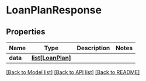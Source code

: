 # LoanPlanResponse

## Properties
Name | Type | Description | Notes
------------ | ------------- | ------------- | -------------
**data** | [**list[LoanPlan]**](LoanPlan.md) |  | 

[[Back to Model list]](../README.md#documentation-for-models) [[Back to API list]](../README.md#documentation-for-api-endpoints) [[Back to README]](../README.md)


